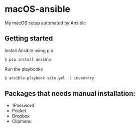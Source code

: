 # macOS-ansible

My macOS setup automated by Ansible

## Getting started

Install Ansible using pip

```sh
$ pip install ansible
```

Run the playbooks

```sh
$ ansible-playbook site.yml -i inventory
```

## Packages that needs manual installation:
* 1Password
* Pocket
* Dropbox
* Clipmenu
